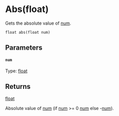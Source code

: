 # Abs(float)

Gets the absolute value of [num](#num).

```
float abs(float num)
```

## Parameters

#### `num`
Type: [float](/MdDocs/Types/Float.md)

## Returns

[float](/MdDocs/Types/Float.md)

Absolute value of [num](#num) (if [num](#num) >= 0 [num](#num) else -[num](#num)).

